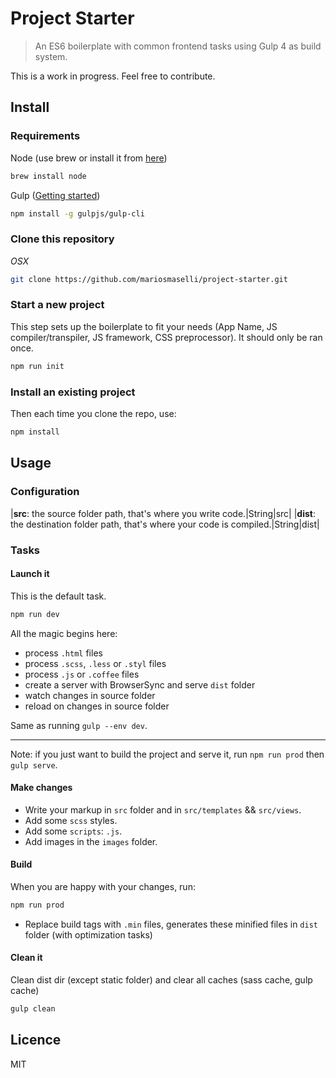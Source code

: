 Project Starter
=========================

> An ES6 boilerplate with common frontend tasks using Gulp 4 as build system.

This is a work in progress. Feel free to contribute. 

## Install
### Requirements

Node (use brew or install it from [here](http://nodejs.org/download/))

```bash
brew install node
```

Gulp ([Getting started](https://github.com/gulpjs/gulp/blob/master/docs/getting-started.md#getting-started))

```bash
npm install -g gulpjs/gulp-cli
```

### Clone this repository

*OSX*

```bash
git clone https://github.com/mariosmaselli/project-starter.git
```

### Start a new project

This step sets up the boilerplate to fit your needs (App Name, JS compiler/transpiler, JS framework, CSS preprocessor). It should only be ran once. 

```bash
npm run init
```

### Install an existing project

Then each time you clone the repo, use:

```bash
npm install
```

## Usage

### Configuration

|**src**: the source folder path, that's where you write code.|String|src|
|**dist**: the destination folder path, that's where your code is compiled.|String|dist|


### Tasks

#### Launch it

This is the default task.

```bash
npm run dev
```
All the magic begins here:

* process `.html` files
* process `.scss`, `.less` or `.styl` files
* process `.js` or `.coffee` files
* create a server with BrowserSync and serve `dist` folder
* watch changes in source folder
* reload on changes in source folder

Same as running `gulp --env dev`.

---
Note: if you just want to build the project and serve it, run `npm run prod` then `gulp serve`.


#### Make changes

 * Write your markup in `src` folder and in `src/templates` && `src/views`. 
 * Add some `scss` styles.
 * Add some `scripts`: `.js`.
 * Add images in the `images` folder.
 
#### Build

When you are happy with your changes, run:

```bash
npm run prod
```

* Replace build tags with `.min` files, generates these minified files in `dist` folder (with optimization tasks)



#### Clean it

Clean dist dir (except static folder) and clear all caches (sass cache, gulp cache)

```bash
gulp clean
```


## Licence

MIT
